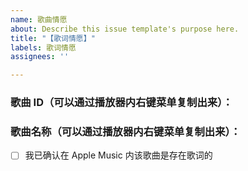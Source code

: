 ```yaml
---
name: 歌曲情愿
about: Describe this issue template's purpose here.
title: "【歌词情愿】"
labels: 歌词情愿
assignees: ''

---
```


### 歌曲 ID（可以通过播放器内右键菜单复制出来）：

### 歌曲名称（可以通过播放器内右键菜单复制出来）：

- [ ] 我已确认在 Apple Music 内该歌曲是存在歌词的
